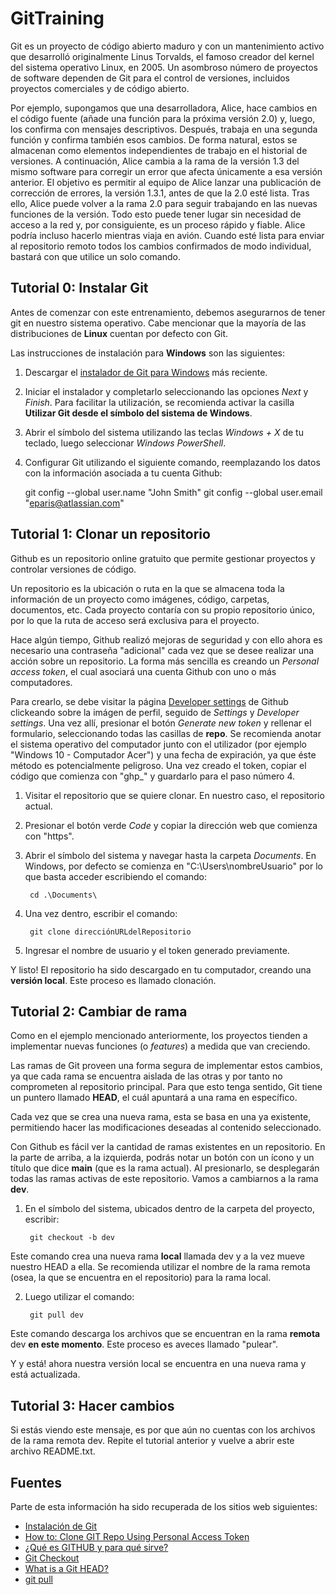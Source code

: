 # GitTraining
Git es un proyecto de código abierto maduro y con un mantenimiento activo que desarrolló originalmente Linus Torvalds, el famoso creador del kernel del sistema operativo Linux, en 2005. Un asombroso número de proyectos de software dependen de Git para el control de versiones, incluidos proyectos comerciales y de código abierto.

Por ejemplo, supongamos que una desarrolladora, Alice, hace cambios en el código fuente (añade una función para la próxima versión 2.0) y, luego, los confirma con mensajes descriptivos. Después, trabaja en una segunda función y confirma también esos cambios. De forma natural, estos se almacenan como elementos independientes de trabajo en el historial de versiones. A continuación, Alice cambia a la rama de la versión 1.3 del mismo software para corregir un error que afecta únicamente a esa versión anterior. El objetivo es permitir al equipo de Alice lanzar una publicación de corrección de errores, la versión 1.3.1, antes de que la 2.0 esté lista. Tras ello, Alice puede volver a la rama 2.0 para seguir trabajando en las nuevas funciones de la versión. Todo esto puede tener lugar sin necesidad de acceso a la red y, por consiguiente, es un proceso rápido y fiable. Alice podría incluso hacerlo mientras viaja en avión. Cuando esté lista para enviar al repositorio remoto todos los cambios confirmados de modo individual, bastará con que utilice un solo comando.

## Tutorial 0: Instalar Git

Antes de comenzar con este entrenamiento, debemos asegurarnos de tener git en nuestro sistema operativo. Cabe mencionar que la mayoría de las distribuciones de **Linux** cuentan por defecto con Git.

Las instrucciones de instalación para **Windows** son las siguientes:

1. Descargar el [instalador de Git para Windows](https://git-for-windows.github.io/) más reciente.
2. Iniciar el instalador y completarlo seleccionando las opciones *Next* y *Finish*. Para facilitar la utilización, se recomienda activar la casilla **Utilizar Git desde el símbolo del sistema de Windows**.
3. Abrir el símbolo del sistema utilizando las teclas *Windows + X* de tu teclado, luego seleccionar *Windows PowerShell*.
4. Configurar Git utilizando el siguiente comando, reemplazando los datos con la información asociada a tu cuenta Github:

    git config --global user.name "John Smith" git config --global user.email "eparis@atlassian.com"

## Tutorial 1: Clonar un repositorio
Github es un repositorio online gratuito que permite gestionar proyectos y controlar versiones de código. 

Un repositorio es la ubicación o ruta en la que se almacena toda la información de un proyecto como imágenes, código, carpetas, documentos, etc. Cada proyecto contaría con su propio repositorio único, por lo que la ruta de acceso será exclusiva para el proyecto.

Hace algún tiempo, Github realizó mejoras de seguridad y con ello ahora es necesario una contraseña "adicional" cada vez que se desee realizar una acción sobre un repositorio. La forma más sencilla es creando un *Personal access token*, el cual asociará una cuenta Github con uno o más computadores.

Para crearlo, se debe visitar la página [Developer settings](https://github.com/settings/tokens) de Github clickeando sobre la imágen de perfil, seguido de *Settings* y *Developer settings*. Una vez allí, presionar el botón *Generate new token* y rellenar el formulario, seleccionando todas las casillas de **repo**. Se recomienda anotar el sistema operativo del computador junto con el utilizador (por ejemplo "Windows 10 - Computador Acer") y una fecha de expiración, ya que éste método es potencialmente peligroso. Una vez creado el token, copiar el código que comienza con "ghp_" y guardarlo para el paso número 4.

1. Visitar el repositorio que se quiere clonar. En nuestro caso, el repositorio actual.
2. Presionar el botón verde *Code* y copiar la dirección web que comienza con "https".
3. Abrir el símbolo del sistema y navegar hasta la carpeta *Documents*. En Windows, por defecto se comienza en "C:\Users\nombreUsuario" por lo que basta acceder escribiendo el comando:
        
        cd .\Documents\
  
4. Una vez dentro, escribir el comando:
  
        git clone direcciónURLdelRepositorio
  
5. Ingresar el nombre de usuario y el token generado previamente.

Y listo! El repositorio ha sido descargado en tu computador, creando una **versión local**. Este proceso es llamado clonación.

## Tutorial 2: Cambiar de rama
Como en el ejemplo mencionado anteriormente, los proyectos tienden a implementar nuevas funciones (o *features*) a medida que van creciendo.

Las ramas de Git proveen una forma segura de implementar estos cambios, ya que cada rama se encuentra aislada de las otras y por tanto no comprometen al repositorio principal. Para que esto tenga sentido, Git tiene un puntero llamado **HEAD**, el cuál apuntará a una rama en específico.

Cada vez que se crea una nueva rama, esta se basa en una ya existente, permitiendo hacer las modificaciones deseadas al contenido seleccionado.

Con Github es fácil ver la cantidad de ramas existentes en un repositorio. En la parte de arriba, a la izquierda, podrás notar un botón con un ícono y un título que dice **main** (que es la rama actual). Al presionarlo, se desplegarán todas las ramas activas de este repositorio. Vamos a cambiarnos a la rama **dev**.

1. En el símbolo del sistema, ubicados dentro de la carpeta del proyecto, escribir:

        git checkout -b dev

Este comando crea una nueva rama **local** llamada dev y a la vez mueve nuestro HEAD a ella. Se recomienda utilizar el nombre de la rama remota (osea, la que se encuentra en el repositorio) para la rama local.

2. Luego utilizar el comando:

        git pull dev

Este comando descarga los archivos que se encuentran en la rama **remota** dev **en este momento**. Este proceso es aveces llamado "pulear".

Y y está! ahora nuestra versión local se encuentra en una nueva rama y está actualizada.

## Tutorial 3: Hacer cambios
Si estás viendo este mensaje, es por que aún no cuentas con los archivos de la rama remota dev. Repite el tutorial anterior y vuelve a abrir este archivo README.txt.


## Fuentes

Parte de esta información ha sido recuperada de los sitios web siguientes:
- [Instalación de Git](https://www.atlassian.com/es/git/tutorials/install-git)
- [How to: Clone GIT Repo Using Personal Access Token](https://www.shanebart.com/clone-repo-using-token/)
- [¿Qué es GITHUB y para qué sirve?](https://www.webempresa.com/hosting/que-es-github.html)
- [Git Checkout](https://www.atlassian.com/es/git/tutorials/using-branches/git-checkout)
- [What is a Git HEAD?](https://careerkarma.com/blog/what-is-a-git-head/)
- [git pull](https://www.atlassian.com/es/git/tutorials/syncing/git-pull)

